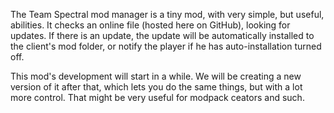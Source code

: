 The Team Spectral mod manager is a tiny mod, with very simple, but useful, abilities. It checks an online file (hosted here on GitHub), looking for updates. If there is an update, the update will be automatically installed to the client's mod folder, or notify the player if he has auto-installation turned off.

This mod's development will start in a while. We will be creating a new version of it after that, which lets you do the same things, but with a lot more control. That might be very useful for modpack ceators and such.
